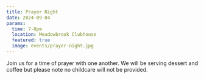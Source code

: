 ```yaml
---
title: Prayer Night
date: 2024-09-04
params:
  time: 7-8pm
  location: Meadowbrook Clubhouse
  featured: true
  image: events/prayer-night.jpg
---
```


Join us for a time of prayer with one another. We will be serving dessert and coffee but please note no childcare will not be provided.
